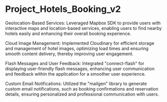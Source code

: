 # Project_Hotels_Booking_v2


Geolocation-Based Services: Leveraged Mapbox SDK to provide users with interactive maps and location-based services, enabling users to find nearby hotels easily and enhancing their overall booking experience.

Cloud Image Management: Implemented Cloudinary for efficient storage and management of hotel images, optimizing load times and ensuring smooth content delivery, thereby improving user engagement.

Flash Messages and User Feedback: Integrated "connect-flash" for displaying user-friendly flash messages, enhancing user communication and feedback within the application for a smoother user experience.

Custom Email Notifications: Utilized the "mailgen" library to generate custom email notifications, such as booking confirmations and reservation details, ensuring personalized and professional communication with users.
